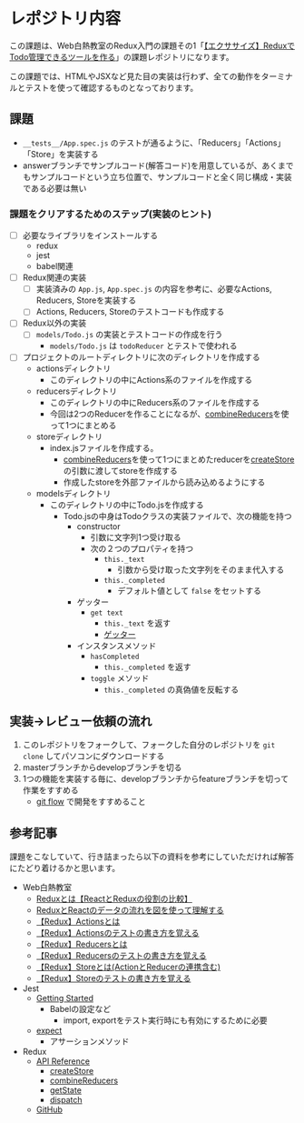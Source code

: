 # レポジトリ内容

この課題は、Web白熱教室のRedux入門の課題その1「[【エクササイズ】ReduxでTodo管理できるツールを作る](https://tsuyopon.xyz/learning-contents/web-dev/javascript/react/js-exercise-for-redux-1/)」の課題レポジトリになります。

この課題では、HTMLやJSXなど見た目の実装は行わず、全ての動作をターミナルとテストを使って確認するものとなっております。

## 課題

- `__tests__/App.spec.js` のテストが通るように、「Reducers」「Actions」「Store」を実装する
- answerブランチでサンプルコード(解答コード)を用意しているが、あくまでもサンプルコードという立ち位置で、サンプルコードと全く同じ構成・実装である必要は無い

### 課題をクリアするためのステップ(実装のヒント)

- [ ] 必要なライブラリをインストールする
    - redux
    - jest
    - babel関連
- [ ] Redux関連の実装
    - [ ] 実装済みの `App.js`, `App.spec.js` の内容を参考に、必要なActions, Reducers, Storeを実装する
    - [ ] Actions, Reducers, Storeのテストコードも作成する
- [ ] Redux以外の実装
    - [ ] `models/Todo.js` の実装とテストコードの作成を行う
        - `models/Todo.js` は `todoReducer` とテストで使われる
- [ ] プロジェクトのルートディレクトリに次のディレクトリを作成する
    - actionsディレクトリ
        - このディレクトリの中にActions系のファイルを作成する
    - reducersディレクトリ
        - このディレクトリの中にReducers系のファイルを作成する
        - 今回は2つのReducerを作ることになるが、[combineReducers](https://redux.js.org/api/combinereducers)を使って1つにまとめる
    - storeディレクトリ
        - index.jsファイルを作成する。
            - [combineReducers](https://redux.js.org/api/combinereducers)を使って1つにまとめたreducerを[createStore](https://redux.js.org/api/createstore)の引数に渡してstoreを作成する
            - 作成したstoreを外部ファイルから読み込めるようにする
    - modelsディレクトリ
        - このディレクトリの中にTodo.jsを作成する
            - Todo.jsの中身はTodoクラスの実装ファイルで、次の機能を持つ
                - constructor
                    - 引数に文字列1つ受け取る
                    - 次の２つのプロパティを持つ
                        - `this._text`
                            - 引数から受け取った文字列をそのまま代入する
                        - `this._completed`
                            - デフォルト値として `false` をセットする
                - ゲッター
                    - `get text`
                        - `this._text` を返す
                        - [ゲッター](https://developer.mozilla.org/ja/docs/Web/JavaScript/Reference/Functions/get)
                - インスタンスメソッド
                    - `hasCompleted`
                        - `this._completed` を返す
                    - `toggle` メソッド
                        - `this._completed` の真偽値を反転する

## 実装→レビュー依頼の流れ

1. このレポジトリをフォークして、フォークした自分のレポジトリを `git clone` してパソコンにダウンロードする
1. masterブランチからdevelopブランチを切る
1. 1つの機能を実装する毎に、developブランチからfeatureブランチを切って作業をすすめる
    - [git flow](https://qiita.com/KosukeSone/items/514dd24828b485c69a05) で開発をすすめること

## 参考記事

課題をこなしていて、行き詰まったら以下の資料を参考にしていただければ解答にたどり着けるかと思います。

- Web白熱教室
    - [Reduxとは【ReactとReduxの役割の比較】](https://tsuyopon.xyz/learning-contents/web-dev/javascript/react/what-is-the-redux/)
    - [ReduxとReactのデータの流れを図を使って理解する](https://tsuyopon.xyz/learning-contents/web-dev/javascript/react/understand-data-flow-of-redux-and-react/)
    - [【Redux】Actionsとは](https://tsuyopon.xyz/learning-contents/web-dev/javascript/react/what-is-the-actions-in-redux/)
    - [【Redux】Actionsのテストの書き方を覚える](https://tsuyopon.xyz/learning-contents/web-dev/javascript/react/how-to-write-tests-for-actioins-in-redux/)
    - [【Redux】Reducersとは](https://tsuyopon.xyz/learning-contents/web-dev/javascript/react/what-is-the-reducers-in-redux/)
    - [【Redux】Reducersのテストの書き方を覚える](https://tsuyopon.xyz/learning-contents/web-dev/javascript/react/how-to-write-tests-for-reducers-in-redux/)
    - [【Redux】Storeとは(ActionとReducerの連携含む)](https://tsuyopon.xyz/learning-contents/web-dev/javascript/react/what-is-the-store-in-redux/)
    - [【Redux】Storeのテストの書き方を覚える](https://tsuyopon.xyz/learning-contents/web-dev/javascript/react/how-to-write-tests-for-store-in-redux/)
- Jest
    - [Getting Started](https://jestjs.io/docs/ja/getting-started)
        - Babelの設定など
            - import, exportをテスト実行時にも有効にするために必要
    - [expect](https://jestjs.io/docs/ja/expect)
        - アサーションメソッド
- Redux
    - [API Reference](https://redux.js.org/api/api-reference)
        - [createStore](https://redux.js.org/api/createstore)
        - [combineReducers](https://redux.js.org/api/combinereducers)
        - [getState](https://redux.js.org/api/store#getstate)
        - [dispatch](https://redux.js.org/api/store#dispatchaction)
    - [GitHub](https://github.com/reduxjs/redux)